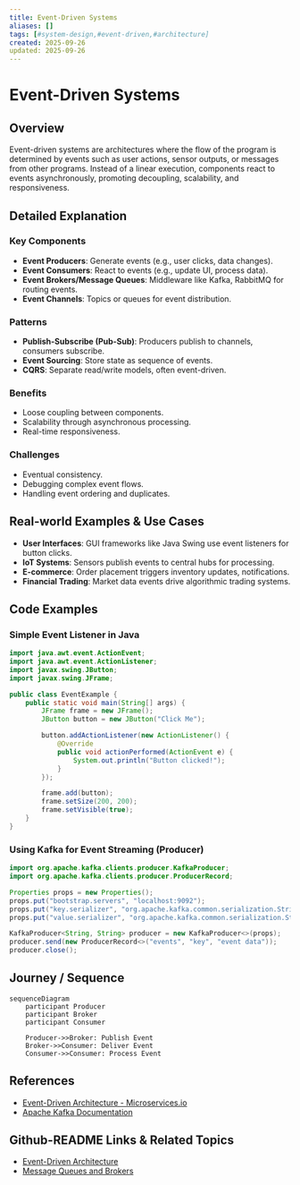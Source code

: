 ```yaml
---
title: Event-Driven Systems
aliases: []
tags: [#system-design,#event-driven,#architecture]
created: 2025-09-26
updated: 2025-09-26
---
```


# Event-Driven Systems

## Overview

Event-driven systems are architectures where the flow of the program is determined by events such as user actions, sensor outputs, or messages from other programs. Instead of a linear execution, components react to events asynchronously, promoting decoupling, scalability, and responsiveness.

## Detailed Explanation

### Key Components
- **Event Producers**: Generate events (e.g., user clicks, data changes).
- **Event Consumers**: React to events (e.g., update UI, process data).
- **Event Brokers/Message Queues**: Middleware like Kafka, RabbitMQ for routing events.
- **Event Channels**: Topics or queues for event distribution.

### Patterns
- **Publish-Subscribe (Pub-Sub)**: Producers publish to channels, consumers subscribe.
- **Event Sourcing**: Store state as sequence of events.
- **CQRS**: Separate read/write models, often event-driven.

### Benefits
- Loose coupling between components.
- Scalability through asynchronous processing.
- Real-time responsiveness.

### Challenges
- Eventual consistency.
- Debugging complex event flows.
- Handling event ordering and duplicates.

## Real-world Examples & Use Cases

- **User Interfaces**: GUI frameworks like Java Swing use event listeners for button clicks.
- **IoT Systems**: Sensors publish events to central hubs for processing.
- **E-commerce**: Order placement triggers inventory updates, notifications.
- **Financial Trading**: Market data events drive algorithmic trading systems.

## Code Examples

### Simple Event Listener in Java
```java
import java.awt.event.ActionEvent;
import java.awt.event.ActionListener;
import javax.swing.JButton;
import javax.swing.JFrame;

public class EventExample {
    public static void main(String[] args) {
        JFrame frame = new JFrame();
        JButton button = new JButton("Click Me");

        button.addActionListener(new ActionListener() {
            @Override
            public void actionPerformed(ActionEvent e) {
                System.out.println("Button clicked!");
            }
        });

        frame.add(button);
        frame.setSize(200, 200);
        frame.setVisible(true);
    }
}
```

### Using Kafka for Event Streaming (Producer)
```java
import org.apache.kafka.clients.producer.KafkaProducer;
import org.apache.kafka.clients.producer.ProducerRecord;

Properties props = new Properties();
props.put("bootstrap.servers", "localhost:9092");
props.put("key.serializer", "org.apache.kafka.common.serialization.StringSerializer");
props.put("value.serializer", "org.apache.kafka.common.serialization.StringSerializer");

KafkaProducer<String, String> producer = new KafkaProducer<>(props);
producer.send(new ProducerRecord<>("events", "key", "event data"));
producer.close();
```

## Journey / Sequence

```mermaid
sequenceDiagram
    participant Producer
    participant Broker
    participant Consumer

    Producer->>Broker: Publish Event
    Broker->>Consumer: Deliver Event
    Consumer->>Consumer: Process Event
```

## References

- [Event-Driven Architecture - Microservices.io](https://microservices.io/patterns/data/event-driven-architecture.html)
- [Apache Kafka Documentation](https://kafka.apache.org/documentation/)

## Github-README Links & Related Topics

- [Event-Driven Architecture](../event-driven-architecture/)
- [Message Queues and Brokers](../message-queues-and-brokers/)
